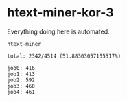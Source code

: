 # htext-miner-kor-3

Everything doing here is automated.

```
htext-miner

total: 2342/4514 (51.88303057155517%)

job0: 416
job1: 413
job2: 592
job3: 460
job4: 461
```